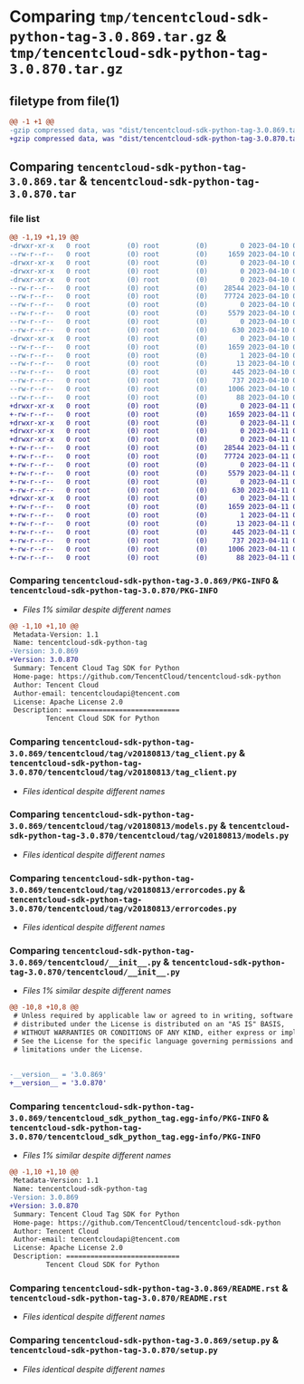 # Comparing `tmp/tencentcloud-sdk-python-tag-3.0.869.tar.gz` & `tmp/tencentcloud-sdk-python-tag-3.0.870.tar.gz`

## filetype from file(1)

```diff
@@ -1 +1 @@
-gzip compressed data, was "dist/tencentcloud-sdk-python-tag-3.0.869.tar", last modified: Mon Apr 10 03:13:34 2023, max compression
+gzip compressed data, was "dist/tencentcloud-sdk-python-tag-3.0.870.tar", last modified: Tue Apr 11 03:53:14 2023, max compression
```

## Comparing `tencentcloud-sdk-python-tag-3.0.869.tar` & `tencentcloud-sdk-python-tag-3.0.870.tar`

### file list

```diff
@@ -1,19 +1,19 @@
-drwxr-xr-x   0 root         (0) root         (0)        0 2023-04-10 03:13:34.000000 tencentcloud-sdk-python-tag-3.0.869/
--rw-r--r--   0 root         (0) root         (0)     1659 2023-04-10 03:13:34.000000 tencentcloud-sdk-python-tag-3.0.869/PKG-INFO
-drwxr-xr-x   0 root         (0) root         (0)        0 2023-04-10 03:13:34.000000 tencentcloud-sdk-python-tag-3.0.869/tencentcloud/
-drwxr-xr-x   0 root         (0) root         (0)        0 2023-04-10 03:13:34.000000 tencentcloud-sdk-python-tag-3.0.869/tencentcloud/tag/
-drwxr-xr-x   0 root         (0) root         (0)        0 2023-04-10 03:13:34.000000 tencentcloud-sdk-python-tag-3.0.869/tencentcloud/tag/v20180813/
--rw-r--r--   0 root         (0) root         (0)    28544 2023-04-10 03:13:34.000000 tencentcloud-sdk-python-tag-3.0.869/tencentcloud/tag/v20180813/tag_client.py
--rw-r--r--   0 root         (0) root         (0)    77724 2023-04-10 03:13:34.000000 tencentcloud-sdk-python-tag-3.0.869/tencentcloud/tag/v20180813/models.py
--rw-r--r--   0 root         (0) root         (0)        0 2023-04-10 03:13:34.000000 tencentcloud-sdk-python-tag-3.0.869/tencentcloud/tag/v20180813/__init__.py
--rw-r--r--   0 root         (0) root         (0)     5579 2023-04-10 03:13:34.000000 tencentcloud-sdk-python-tag-3.0.869/tencentcloud/tag/v20180813/errorcodes.py
--rw-r--r--   0 root         (0) root         (0)        0 2023-04-10 03:13:34.000000 tencentcloud-sdk-python-tag-3.0.869/tencentcloud/tag/__init__.py
--rw-r--r--   0 root         (0) root         (0)      630 2023-04-10 03:13:34.000000 tencentcloud-sdk-python-tag-3.0.869/tencentcloud/__init__.py
-drwxr-xr-x   0 root         (0) root         (0)        0 2023-04-10 03:13:34.000000 tencentcloud-sdk-python-tag-3.0.869/tencentcloud_sdk_python_tag.egg-info/
--rw-r--r--   0 root         (0) root         (0)     1659 2023-04-10 03:13:34.000000 tencentcloud-sdk-python-tag-3.0.869/tencentcloud_sdk_python_tag.egg-info/PKG-INFO
--rw-r--r--   0 root         (0) root         (0)        1 2023-04-10 03:13:34.000000 tencentcloud-sdk-python-tag-3.0.869/tencentcloud_sdk_python_tag.egg-info/dependency_links.txt
--rw-r--r--   0 root         (0) root         (0)       13 2023-04-10 03:13:34.000000 tencentcloud-sdk-python-tag-3.0.869/tencentcloud_sdk_python_tag.egg-info/top_level.txt
--rw-r--r--   0 root         (0) root         (0)      445 2023-04-10 03:13:34.000000 tencentcloud-sdk-python-tag-3.0.869/tencentcloud_sdk_python_tag.egg-info/SOURCES.txt
--rw-r--r--   0 root         (0) root         (0)      737 2023-04-10 03:13:34.000000 tencentcloud-sdk-python-tag-3.0.869/README.rst
--rw-r--r--   0 root         (0) root         (0)     1006 2023-04-10 03:13:34.000000 tencentcloud-sdk-python-tag-3.0.869/setup.py
--rw-r--r--   0 root         (0) root         (0)       88 2023-04-10 03:13:34.000000 tencentcloud-sdk-python-tag-3.0.869/setup.cfg
+drwxr-xr-x   0 root         (0) root         (0)        0 2023-04-11 03:53:14.000000 tencentcloud-sdk-python-tag-3.0.870/
+-rw-r--r--   0 root         (0) root         (0)     1659 2023-04-11 03:53:14.000000 tencentcloud-sdk-python-tag-3.0.870/PKG-INFO
+drwxr-xr-x   0 root         (0) root         (0)        0 2023-04-11 03:53:14.000000 tencentcloud-sdk-python-tag-3.0.870/tencentcloud/
+drwxr-xr-x   0 root         (0) root         (0)        0 2023-04-11 03:53:14.000000 tencentcloud-sdk-python-tag-3.0.870/tencentcloud/tag/
+drwxr-xr-x   0 root         (0) root         (0)        0 2023-04-11 03:53:14.000000 tencentcloud-sdk-python-tag-3.0.870/tencentcloud/tag/v20180813/
+-rw-r--r--   0 root         (0) root         (0)    28544 2023-04-11 03:53:14.000000 tencentcloud-sdk-python-tag-3.0.870/tencentcloud/tag/v20180813/tag_client.py
+-rw-r--r--   0 root         (0) root         (0)    77724 2023-04-11 03:53:14.000000 tencentcloud-sdk-python-tag-3.0.870/tencentcloud/tag/v20180813/models.py
+-rw-r--r--   0 root         (0) root         (0)        0 2023-04-11 03:53:14.000000 tencentcloud-sdk-python-tag-3.0.870/tencentcloud/tag/v20180813/__init__.py
+-rw-r--r--   0 root         (0) root         (0)     5579 2023-04-11 03:53:14.000000 tencentcloud-sdk-python-tag-3.0.870/tencentcloud/tag/v20180813/errorcodes.py
+-rw-r--r--   0 root         (0) root         (0)        0 2023-04-11 03:53:14.000000 tencentcloud-sdk-python-tag-3.0.870/tencentcloud/tag/__init__.py
+-rw-r--r--   0 root         (0) root         (0)      630 2023-04-11 03:53:14.000000 tencentcloud-sdk-python-tag-3.0.870/tencentcloud/__init__.py
+drwxr-xr-x   0 root         (0) root         (0)        0 2023-04-11 03:53:14.000000 tencentcloud-sdk-python-tag-3.0.870/tencentcloud_sdk_python_tag.egg-info/
+-rw-r--r--   0 root         (0) root         (0)     1659 2023-04-11 03:53:14.000000 tencentcloud-sdk-python-tag-3.0.870/tencentcloud_sdk_python_tag.egg-info/PKG-INFO
+-rw-r--r--   0 root         (0) root         (0)        1 2023-04-11 03:53:14.000000 tencentcloud-sdk-python-tag-3.0.870/tencentcloud_sdk_python_tag.egg-info/dependency_links.txt
+-rw-r--r--   0 root         (0) root         (0)       13 2023-04-11 03:53:14.000000 tencentcloud-sdk-python-tag-3.0.870/tencentcloud_sdk_python_tag.egg-info/top_level.txt
+-rw-r--r--   0 root         (0) root         (0)      445 2023-04-11 03:53:14.000000 tencentcloud-sdk-python-tag-3.0.870/tencentcloud_sdk_python_tag.egg-info/SOURCES.txt
+-rw-r--r--   0 root         (0) root         (0)      737 2023-04-11 03:53:14.000000 tencentcloud-sdk-python-tag-3.0.870/README.rst
+-rw-r--r--   0 root         (0) root         (0)     1006 2023-04-11 03:53:14.000000 tencentcloud-sdk-python-tag-3.0.870/setup.py
+-rw-r--r--   0 root         (0) root         (0)       88 2023-04-11 03:53:14.000000 tencentcloud-sdk-python-tag-3.0.870/setup.cfg
```

### Comparing `tencentcloud-sdk-python-tag-3.0.869/PKG-INFO` & `tencentcloud-sdk-python-tag-3.0.870/PKG-INFO`

 * *Files 1% similar despite different names*

```diff
@@ -1,10 +1,10 @@
 Metadata-Version: 1.1
 Name: tencentcloud-sdk-python-tag
-Version: 3.0.869
+Version: 3.0.870
 Summary: Tencent Cloud Tag SDK for Python
 Home-page: https://github.com/TencentCloud/tencentcloud-sdk-python
 Author: Tencent Cloud
 Author-email: tencentcloudapi@tencent.com
 License: Apache License 2.0
 Description: ============================
         Tencent Cloud SDK for Python
```

### Comparing `tencentcloud-sdk-python-tag-3.0.869/tencentcloud/tag/v20180813/tag_client.py` & `tencentcloud-sdk-python-tag-3.0.870/tencentcloud/tag/v20180813/tag_client.py`

 * *Files identical despite different names*

### Comparing `tencentcloud-sdk-python-tag-3.0.869/tencentcloud/tag/v20180813/models.py` & `tencentcloud-sdk-python-tag-3.0.870/tencentcloud/tag/v20180813/models.py`

 * *Files identical despite different names*

### Comparing `tencentcloud-sdk-python-tag-3.0.869/tencentcloud/tag/v20180813/errorcodes.py` & `tencentcloud-sdk-python-tag-3.0.870/tencentcloud/tag/v20180813/errorcodes.py`

 * *Files identical despite different names*

### Comparing `tencentcloud-sdk-python-tag-3.0.869/tencentcloud/__init__.py` & `tencentcloud-sdk-python-tag-3.0.870/tencentcloud/__init__.py`

 * *Files 1% similar despite different names*

```diff
@@ -10,8 +10,8 @@
 # Unless required by applicable law or agreed to in writing, software
 # distributed under the License is distributed on an "AS IS" BASIS,
 # WITHOUT WARRANTIES OR CONDITIONS OF ANY KIND, either express or implied.
 # See the License for the specific language governing permissions and
 # limitations under the License.
 
 
-__version__ = '3.0.869'
+__version__ = '3.0.870'
```

### Comparing `tencentcloud-sdk-python-tag-3.0.869/tencentcloud_sdk_python_tag.egg-info/PKG-INFO` & `tencentcloud-sdk-python-tag-3.0.870/tencentcloud_sdk_python_tag.egg-info/PKG-INFO`

 * *Files 1% similar despite different names*

```diff
@@ -1,10 +1,10 @@
 Metadata-Version: 1.1
 Name: tencentcloud-sdk-python-tag
-Version: 3.0.869
+Version: 3.0.870
 Summary: Tencent Cloud Tag SDK for Python
 Home-page: https://github.com/TencentCloud/tencentcloud-sdk-python
 Author: Tencent Cloud
 Author-email: tencentcloudapi@tencent.com
 License: Apache License 2.0
 Description: ============================
         Tencent Cloud SDK for Python
```

### Comparing `tencentcloud-sdk-python-tag-3.0.869/README.rst` & `tencentcloud-sdk-python-tag-3.0.870/README.rst`

 * *Files identical despite different names*

### Comparing `tencentcloud-sdk-python-tag-3.0.869/setup.py` & `tencentcloud-sdk-python-tag-3.0.870/setup.py`

 * *Files identical despite different names*

